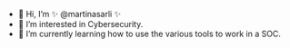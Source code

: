 - 👋 Hi, I’m ✨ @martinasarli ✨
- 👀 I’m interested in Cybersecurity.
- 🌱 I’m currently learning how to use the various tools to work in a SOC.

<!---
martinasarli/martinasarli is a ✨ special ✨ repository because its `README.md` (this file) appears on your GitHub profile.
You can click the Preview link to take a look at your changes.
--->
